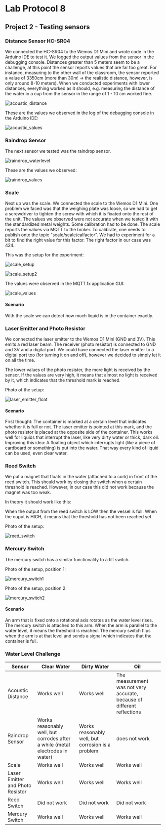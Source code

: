 # Lab Protocol 8

## Project 2 - Testing sensors

### Distance Sensor HC-SR04

We connected the HC-SR04 to the Wemos D1 Mini and wrote code in the Arduino IDE to test it. We logged the output values from the sensor in the debugging console. Distances greater than 5 meters seem to be a challenge, at this point the sensor reports values that are far too great. For instance, measuring to the other wall of the classroom, the sensor reported a value of 3350cm (more than 30m! -> the realistic distance, however, is only around 8-10 meters).
When we conducted experiments with lower distances, everything worked as it should, e.g. measuring the distance of the water in a cup from the sensor in the range of 1 - 10 cm worked fine.

![acoustic_distance](https://github.com/scratcher221/iot_portfolio/tree/master/team/8/images/water_level_acoustic.jpg)

These are the values we observed in the log of the debugging console in the Arduino IDE:

![acoustic_values](https://github.com/scratcher221/iot_portfolio/tree/master/team/8/images/values_acoustic.jpg)

### Raindrop Sensor

The next sensor we tested was the raindrop sensor. 

![raindrop_waterlevel](https://github.com/scratcher221/iot_portfolio/tree/master/team/8/images/water_level_raindrop.jpg)

These are the values we observed:

![raindrop_values](https://github.com/scratcher221/iot_portfolio/tree/master/team/8/images/values_raindrop.jpg)

### Scale

Next up was the scale. We connected the scale to the Wemos D1 Mini. One problem we faced was that the weighing plate was loose, so we had to get a screwdriver to tighten the screw with which it is fixated onto the rest of the unit.
The values we observed were not accurate when we tested it with the standardized metal weights. Some calibration had to be done.
The scale reports the values via MQTT to the broker. To calibrate, one needs to publish onto the topic "scale/scale/calfactor". We had to experiment for a bit to find the right value for this factor. The right factor in our case was 424.

This was the setup for the experiment:

![scale_setup](https://github.com/scratcher221/iot_portfolio/tree/master/team/8/images/scale_setup.jpg)

![scale_setup2](https://github.com/scratcher221/iot_portfolio/tree/master/team/8/images/scale_setup2.jpg)

The values were observed in the MQTT.fx application GUI:

![scale_values](https://github.com/scratcher221/iot_portfolio/tree/master/team/8/images/scale_values.jpeg)

#### Scenario

With the scale we can detect how much liquid is in the container exactly.

### Laser Emitter and Photo Resistor

We connected the laser emitter to the Wemos D1 Mini (GND and 3V). This emits a red laser beam. The receiver (photo resistor) is connected to GND and 3V and a digital port. We could have connected the laser emitter to a digital port too (for turning it on and off), however we decided to simply let it on all the time.

The lower values of the photo resister, the more light is received by the sensor. If the values are very high, it means that almost no light is received by it, which indicates that the threshold mark is reached.

Photo of the setup:

![laser_emitter_float](https://github.com/scratcher221/iot_portfolio/tree/master/team/8/images/laser_emitter_float.jpg)

#### Scenario

First thought:
The container is marked at a certain level that indicates whether it is full or not. The laser emitter is pointed at this mark, and the photo resistor is placed at the opposite side of the container. This works well for liquids that interrupt the laser, like very dirty water or thick, dark oil. 
Improving this idea:
A floating object which interrupts light (like a piece of cardboard or something) is put into the water. That way every kind of liquid can be used, even clear water.

### Reed Switch

We put a magnet that floats in the water (attached to a cork) in front of the reed switch. This should work by closing the switch when a certain threshold is reached. However, in our case this did not work because the magnet was too weak.

In theory it should work like this:

When the output from the reed switch is LOW then the vessel is full. When the ouput is HIGH, it means that the threshold has not been reached yet.

Photo of the setup:

![reed_switch](https://github.com/scratcher221/iot_portfolio/tree/master/team/8/images/reed_switch_float.jpg)

### Mercury Switch

The mercury switch has a similar functionality to a tilt switch. 

Photo of the setup, position 1:

![mercury_switch1](https://github.com/scratcher221/iot_portfolio/tree/master/team/8/images/mercury_switch_pos1.jpg)

Photo of the setup, position 2:

![mercury_switch2](https://github.com/scratcher221/iot_portfolio/tree/master/team/8/images/mercury_switch_pos2.jpg)

#### Scenario

An arm that is fixed onto a rotational axis rotates as the water level rises. The mercury switch is attached to this arm. When the arm is parallel to the water level, it means the threshold is reached. The mercury switch flips when the arm is at that level and sends a signal which indicates that the container is full.

### Water Level Challenge

| Sensor | Clear Water | Dirty Water | Oil |
|--------|-------------|-------------|-----|
| Acoustic Distance | Works well | Works well | The measurement was not very accurate, because of different reflections |
| Raindrop Sensor | Works reasonably well, but corrodes after a while (metal electrodes in water)   | Works reasonably well, but corrosion is a problem | does not work |
| Scale | Works well | Works well | Works well |
| Laser Emitter and Photo Resistor | Works well | Works well | Works well |
| Reed Switch | Did not work | Did not work | Did not work |
| Mercury Switch | Works well | Works well | Works well |
